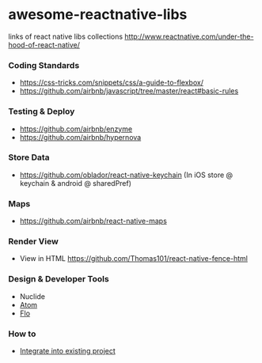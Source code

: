 # awesome-reactnative-libs
links of react native libs collections
http://www.reactnative.com/under-the-hood-of-react-native/

### Coding Standards
- https://css-tricks.com/snippets/css/a-guide-to-flexbox/
- https://github.com/airbnb/javascript/tree/master/react#basic-rules

### Testing & Deploy
- https://github.com/airbnb/enzyme
- https://github.com/airbnb/hypernova

### Store Data
- https://github.com/oblador/react-native-keychain (In iOS store @ keychain & android @ sharedPref)

### Maps
- https://github.com/airbnb/react-native-maps

### Render View
- View in HTML https://github.com/Thomas101/react-native-fence-html

### Design & Developer Tools
- Nuclide
- [Atom](http://atom.io)
- [Flo](https://www.youtube.com/watch?v=cXHTO2uE3Co)

### How to
- [Integrate into existing project]( https://facebook.github.io/react-native/docs/integration-with-existing-apps.html)
